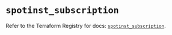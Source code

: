 # `spotinst_subscription`

Refer to the Terraform Registry for docs: [`spotinst_subscription`](https://registry.terraform.io/providers/spotinst/spotinst/1.187.0/docs/resources/subscription).
